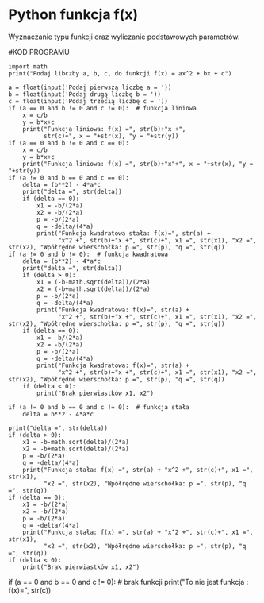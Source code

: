 # Python funkcja f(x)
Wyznaczanie typu funkcji oraz wyliczanie podstawowych parametrów.

#KOD PROGRAMU
```
import math
print("Podaj libczby a, b, c, do funkcji f(x) = ax^2 + bx + c")

a = float(input('Podaj pierwszą liczbę a = '))
b = float(input('Podaj drugą liczbę b = '))
c = float(input('Podaj trzecią liczbę c = '))
if (a == 0 and b != 0 and c != 0):  # funkcja liniowa
    x = c/b
    y = b*x+c
    print("Funkcja liniowa: f(x) =", str(b)+"x +",
          str(c)+", x = "+str(x), "y = "+str(y))
if (a == 0 and b != 0 and c == 0):
    x = c/b
    y = b*x+c
    print("Funkcja liniowa: f(x) =", str(b)+"x"+", x = "+str(x), "y = "+str(y))
if (a != 0 and b == 0 and c == 0):
    delta = (b**2) - 4*a*c
    print("delta =", str(delta))
    if (delta == 0):
        x1 = -b/(2*a)
        x2 = -b/(2*a)
        p = -b/(2*a)
        q = -delta/(4*a)
        print("Funkcja kwadratowa stała: f(x)=", str(a) +
              "x^2 +", str(b)+"x +", str(c)+", x1 =", str(x1), "x2 =", str(x2), "Wpółrędne wierschołka: p =", str(p), "q =", str(q))
if (a != 0 and b != 0):  # funkcja kwadratowa
    delta = (b**2) - 4*a*c
    print("delta =", str(delta))
    if (delta > 0):
        x1 = (-b-math.sqrt(delta))/(2*a)
        x2 = (-b+math.sqrt(delta))/(2*a)
        p = -b/(2*a)
        q = -delta/(4*a)
        print("Funkcja kwadratowa: f(x)=", str(a) +
              "x^2 +", str(b)+"x +", str(c)+", x1 =", str(x1), "x2 =", str(x2), "Wpółrędne wierschołka: p =", str(p), "q =", str(q))
    if (delta == 0):
        x1 = -b/(2*a)
        x2 = -b/(2*a)
        p = -b/(2*a)
        q = -delta/(4*a)
        print("Funkcja kwadratowa: f(x)=", str(a) +
              "x^2 +", str(b)+"x +", str(c)+", x1 =", str(x1), "x2 =", str(x2), "Wpółrędne wierschołka: p =", str(p), "q =", str(q))
    if (delta < 0):
        print("Brak pierwiastków x1, x2")

if (a != 0 and b == 0 and c != 0):  # funkcja stała
    delta = b**2 - 4*a*c
```
    print("delta =", str(delta))
    if (delta > 0):
        x1 = -b-math.sqrt(delta)/(2*a)
        x2 = -b+math.sqrt(delta)/(2*a)
        p = -b/(2*a)
        q = -delta/(4*a)
        print("Funkcja stała: f(x) =", str(a) + "x^2 +", str(c)+", x1 =", str(x1),
              "x2 =", str(x2), "Wpółrędne wierschołka: p =", str(p), "q =", str(q))
    if (delta == 0):
        x1 = -b/(2*a)
        x2 = -b/(2*a)
        p = -b/(2*a)
        q = -delta/(4*a)
        print("Funkcja stała: f(x) =", str(a) + "x^2 +", str(c)+", x1 =", str(x1),
              "x2 =", str(x2), "Wpółrędne wierschołka: p =", str(p), "q =", str(q))
    if (delta < 0):
        print("Brak pierwiastków x1, x2")

if (a == 0 and b == 0 and c != 0):  # brak funkcji
    print("To nie jest funkcja : f(x)=", str(c))

